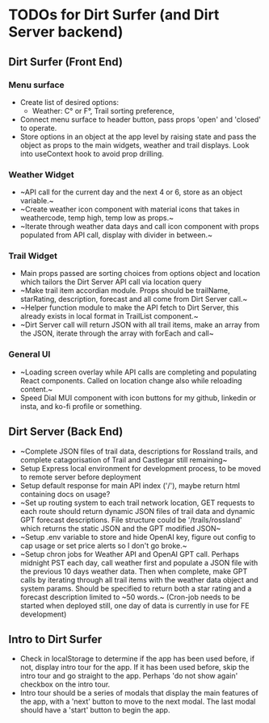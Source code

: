 # TODOs for Dirt Surfer (and Dirt Server backend)

## Dirt Surfer (Front End)

### Menu surface

-   Create list of desired options:
    -   Weather: C° or F°, Trail sorting preference,
-   Connect menu surface to header button, pass props 'open' and 'closed' to operate.
-   Store options in an object at the app level by raising state and pass the object as props to the main widgets, weather and trail displays. Look into useContext hook to avoid prop drilling.

### Weather Widget

-   ~API call for the current day and the next 4 or 6, store as an object variable.~
-   ~Create weather icon component with material icons that takes in weathercode, temp high, temp low as props.~
-   ~Iterate through weather data days and call icon component with props populated from API call, display with divider in between.~

### Trail Widget

-   Main props passed are sorting choices from options object and location which tailors the Dirt Server API call via location query
-   ~Make trail item accordian module. Props should be trailName, starRating, description, forecast and all come from Dirt Server call.~
-   ~Helper function module to make the API fetch to Dirt Server, this already exists in local format in TrailList component.~
-   ~Dirt Server call will return JSON with all trail items, make an array from the JSON, iterate through the array with forEach and call~

### General UI

-   ~Loading screen overlay while API calls are completing and populating React components. Called on location change also while reloading content.~
-   Speed Dial MUI component with icon buttons for my github, linkedin or insta, and ko-fi profile or something.

## Dirt Server (Back End)

-   ~Complete JSON files of trail data, descriptions for Rossland trails, and complete catagorisation of Trail and Castlegar still remaining~
-   Setup Express local environment for development process, to be moved to remote server before deployment
-   Setup default response for main API index ('/'), maybe return html containing docs on usage?
-   ~Set up routing system to each trail network location, GET requests to each route should return dynamic JSON files of trail data and dynamic GPT forecast descriptions. File structure could be '/trails/rossland' which returns the static JSON and the GPT modified JSON~
-   ~Setup .env variable to store and hide OpenAI key, figure out config to cap usage or set price alerts so I don't go broke.~
-   ~Setup chron jobs for Weather API and OpenAI GPT call. Perhaps midnight PST each day, call weather first and populate a JSON file with the previous 10 days weather data. Then when complete, make GPT calls by iterating through all trail items with the weather data object and system params. Should be specified to return both a star rating and a forecast description limited to ~50 words.~ (Cron-job needs to be started when deployed still, one day of data is currently in use for FE development)

## Intro to Dirt Surfer

-   Check in localStorage to determine if the app has been used before, if not, display intro tour for the app. If it has been used before, skip the intro tour and go straight to the app. Perhaps 'do not show again' checkbox on the intro tour.
-   Intro tour should be a series of modals that display the main features of the app, with a 'next' button to move to the next modal. The last modal should have a 'start' button to begin the app.
